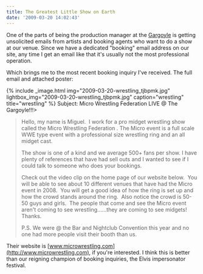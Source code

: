 ```yaml
---
title: The Greatest Little Show on Earth
date: '2009-03-20 14:02:43'
---
```



One of the parts of being the production manager at the [Gargoyle](http://www.thegargoylestl.com/) is getting unsolicited emails from artists and booking agents who want to do a show at our venue. Since we have a dedicated "booking" email address on our site, any time I get an email like that it's usually not the most professional operation.

Which brings me to the most recent booking inquiry I've received. The full email and attached poster:

{% include _image.html img="2009-03-20-wrestling_tjbpmk.jpg" lightbox_img="2009-03-20-wrestling_tjbpmk.jpg" caption="wrestling" title="wrestling"  %}
Subject: Micro Wrestling Federation LIVE @ The Gargoyle!!!> 
> Hello, my name is Miguel.  I work for a pro midget wrestling show called the Micro Wrestling Federation . The Micro event is a full scale WWE type event with a professional size wrestling ring and an all midget cast.
> 
> The show is one of a kind and we average 500+ fans per show. I have plenty of references that have had sell outs and I wanted to see if I could talk to someone who does your bookings.
> 
> Check out the video clip on the home page of our website below.  You will be able to see about 10 different venues that have had the Micro event in 2008.  You will get a good idea of how the ring is set up and how the crowd stands around the ring.  Also notice the crowd is 50-50 guys and girls.  The people that come and see the Micro event aren't coming to see wrestling......they are coming to see midgets!  Thanks.
> 
> P.S. We were @ the Bar and Nightclub Convention this year and no one had more people visit their booth than us.

Their website is [www.microwrestling.com](http://www.microwrestling.com), if you're interested. I think this is better than our reigning champion of booking inquiries, the Elvis impersonator festival.


